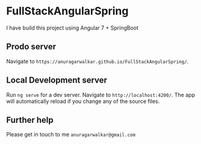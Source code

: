 # FullStackAngularSpring

I have build this project using Angular 7 + SpringBoot

## Prodo server

Navigate to `https://anuragarwalkar.github.io/FullStackAngularSpring/`.

## Local Development server

Run `ng serve` for a dev server. Navigate to `http://localhost:4200/`. The app will automatically reload if you change any of the source files.


## Further help

Please get in touch to me `anuragarwalkar@gmail.com`

